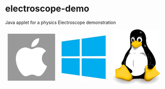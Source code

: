 # electroscope-demo
Java applet for a physics Electroscope demonstration

<div style="display: flex; justify-content: space-around; align-items: center;">
  <div style="width: 30%;">
    <a href="https://github.com/acburdine/electroscope-demo/releases/download/1.0.0/electroscope_demo_macosx.jar">
      <img alt="apple version" src="/images/apple.png" />
    </a>
  </div>
  <div style="width: 30%;">
    <a href="https://github.com/acburdine/electroscope-demo/releases/download/1.0.0/electroscope_demo_windows.jar">
      <img alt="windows version" src="/images/win.jpg" />
    </a>
  </div>
  <div style="width: 30%;">
    <a href="https://github.com/acburdine/electroscope-demo/releases/download/1.0.0/electroscope_demo_linux.jar">
      <img alt="linux version" src="/images/linux.jpg" />
    </a>
  </div>
</div>
